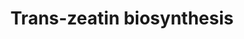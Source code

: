 ---
authors:
- Anwesha
- Eweitz
description: Developed by Gramene.org  Source:[http://plantreactome.gramene.org/ Plant
  Reactome].
last-edited: 2021-05-26
organisms:
- Oryza sativa
redirect_from:
- /index.php/Pathway:WP2954
- /instance/WP2954
revision: null
schema-jsonld:
- '@context': https://schema.org/
  '@id': https://wikipathways.github.io/pathways/WP2954.html
  '@type': Dataset
  creator:
    '@type': Organization
    name: WikiPathways
  description: Developed by Gramene.org  Source:[http://plantreactome.gramene.org/
    Plant Reactome].
  keywords:
  - ADP
  - AMP
  - ATP
  - D-ribose
  - DMAPP
  - H+
  - H2O
  - Hydrolase
  - IPP transferase
  - NADP+
  - NADPH
  - PPi
  - Pi
  - R5P
  - adenosine
  - isopentenyl
  - isopentenyladenine
  - isopentenyladenosine-5'-diphosphate
  - isopentenyladenosine-5'-monophosphate
  - isopentenyladenosine-5'-triphosphate
  - monophosphate
  - riboside
  - riboside diphosphate
  - trans-zeatin
  - triphosphate
  license: CC0
  name: Trans-zeatin biosynthesis
seo: CreativeWork
title: Trans-zeatin biosynthesis
wpid: WP2954
---
